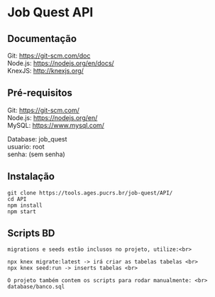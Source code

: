 # Job Quest API

## Documentação
Git: https://git-scm.com/doc <br>
Node.js: https://nodejs.org/en/docs/ <br>
KnexJS: http://knexjs.org/ <br>

## Pré-requisitos
Git: https://git-scm.com/ <br>
Node.js: https://nodejs.org/en/ <br>
MySQL: https://www.mysql.com/ <br>

Database: job_quest  <br>
usuario: root  <br>
senha: (sem senha)  <br>

## Instalação
```
git clone https://tools.ages.pucrs.br/job-quest/API/
cd API
npm install
npm start
```

## Scripts BD
```
migrations e seeds estão inclusos no projeto, utilize:<br>

npx knex migrate:latest -> irá criar as tabelas tabelas <br>
npx knex seed:run -> inserts tabelas <br>

O projeto também contem os scripts para rodar manualmente: <br>
database/banco.sql
```

